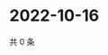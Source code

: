 # 2022-10-16

共 0 条

<!-- BEGIN WEIBO -->
<!-- 最后更新时间 Sun Oct 16 2022 04:20:13 GMT+0800 (China Standard Time) -->

<!-- END WEIBO -->
